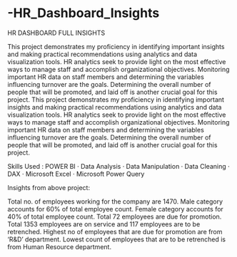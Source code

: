 # -HR_Dashboard_Insights

HR DASHBOARD FULL INSIGHTS

This project demonstrates my proficiency in identifying important insights and making practical recommendations using analytics and data visualization tools. HR analytics seek to provide light on the most effective ways to manage staff and accomplish organizational objectives. Monitoring important HR data on staff members and determining the variables influencing turnover are the goals. Determining the overall number of people that will be promoted, and laid off is another crucial goal for this project. This project demonstrates my proficiency in identifying important insights and making practical recommendations using analytics and data visualization tools. HR analytics seek to provide light on the most effective ways to manage staff and accomplish organizational objectives. Monitoring important HR data on staff members and determining the variables influencing turnover are the goals. Determining the overall number of people that will be promoted, and laid off is another crucial goal for this project.

Skills Used : POWER BI · Data Analysis · Data Manipulation · Data Cleaning · DAX · Microsoft Excel · Microsoft Power Query

Insights from above project:

Total no. of employees working for the company are 1470.
Male category accounts for 60% of total employee count.
Female category accounts for 40% of total employee count.
Total 72 employees are due for promotion.
Total 1353 employees are on service and 117 employees are to be retrenched.
Highest no of employees that are due for promotion are from ‘R&D’ department.
Lowest count of employees that are to be retrenched is from Human Resource department.
